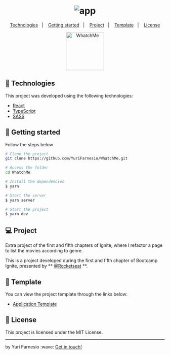 <h1 align="center">
    <img alt="app" src="https://user-images.githubusercontent.com/45167583/141979409-9687abe6-af30-4786-976c-9a64458fb3a3.gif" />
</h1>

<p align="center">
  <a href="#-technologies">Technologies</a>&nbsp;&nbsp;&nbsp;|&nbsp;&nbsp;&nbsp;
  <a href="#-getting-started">Getting started</a>&nbsp;&nbsp;&nbsp;|&nbsp;&nbsp;&nbsp;
  <a href="#-project">Project</a>&nbsp;&nbsp;&nbsp;|&nbsp;&nbsp;&nbsp;
  <a href="#-template">Template</a>&nbsp;&nbsp;&nbsp;|&nbsp;&nbsp;&nbsp;
  <a href="#-license">License</a>
</p>

<p align="center">
  <img alt="WhatchMe" src="https://user-images.githubusercontent.com/45167583/141979416-5c79546a-d329-46af-b85d-b66eb0d91442.png" width="120px">
</p>

## 🧪 Technologies

This project was developed using the following technologies:

- [React](https://reactjs.org)
- [TypeScript](https://www.typescriptlang.org/)
- [SASS](https://sass-lang.com/)

## 🚀 Getting started

Follow the steps below

```bash
# Clone the project
git clone https://github.com/YuriFarnesio/WhatchMe.git

# Access the folder
cd WhatchMe

# Install the dependencies
$ yarn

# Start the server
$ yarn server

# Start the project
$ yarn dev
```

## 💻 Project

Extra project of the first and fifth chapters of Ignite, where I refactor a page to list the movies according to genre.

This is a project developed during the first and fifth chapter of Bootcamp Ignite, presented by \*\* [@Rocketseat](https://github.com/Rocketseat) \*\*.

## 🔖 Template

You can view the project template through the links below:

- [Application Template](https://github.com/rocketseat-education/ignite-template-componentizando-a-aplicacao)

## 📝 License

This project is licensed under the MIT License.

<hr />
<p>by Yuri Farnesio :wave: <a href="https://linktr.ee/YuriFarnesio">Get in touch!</a></p>
